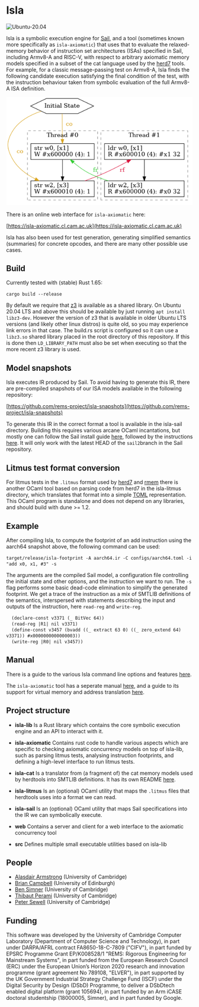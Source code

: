 # Isla

![Ubuntu-20.04](https://github.com/rems-project/isla/workflows/Ubuntu-20.04/badge.svg)

Isla is a symbolic execution engine for
[Sail](https://github.com/rems-project/sail), 
and a tool (sometimes known more specifically as `isla-axiomatic`) 
that uses that to evaluate the relaxed-memory behavior of instruction
set architectures (ISAs) specified in Sail, including Armv8-A and RISC-V, with respect to arbitrary axiomatic memory models
specified in a subset of the cat language used by the
[herd7](http://diy.inria.fr/doc/herd.html) tools. For example, for a classic message-passing test on Armv8-A, Isla finds the following candidate execution satisfying the final condition of the test, with the instruction behaviour taken from symbolic evaluation of the full Armv8-A ISA definition.


![Message passing example](doc/MP.png?raw=true)

There is an online web interface for `isla-axiomatic` here:

[https://isla-axiomatic.cl.cam.ac.uk](https://isla-axiomatic.cl.cam.ac.uk)

Isla has also been used for test generation, generating simplified
semantics (summaries) for concrete opcodes, and there are many other
possible use cases.

## Build

Currently tested with (stable) Rust 1.65:
```
cargo build --release
```

By default we require that [z3](https://github.com/Z3Prover/z3) is
available as a shared library. On Ubuntu 20.04 LTS and above this
should be available by just running `apt install libz3-dev`. However the
version of z3 that is available in older Ubuntu LTS versions (and
likely other linux distros) is quite old, so you may experience link
errors in that case. The build.rs script is configured so it can use a
`libz3.so` shared library placed in the root directory of this
repository. If this is done then `LD_LIBRARY_PATH` must also be set when
executing so that the more recent z3 library is used.

## Model snapshots

Isla executes IR produced by Sail. To avoid having to generate this IR,
there are pre-compiled snapshots of our ISA models available in the
following repository:

[https://github.com/rems-project/isla-snapshots](https://github.com/rems-project/isla-snapshots)

To generate this IR in the correct format a tool is available in the
isla-sail directory. Building this requires various arcane OCaml
incantations, but mostly one can follow the Sail install guide
[here](https://github.com/rems-project/sail/blob/sail2/INSTALL.md),
followed by the instructions [here](isla-sail/README.md). It will only
work with the latest HEAD of the `sail2`branch in the Sail repository.

## Litmus test format conversion

For litmus tests in the `.litmus` format used by
[herd7](https://github.com/herd/herdtools7) and [rmem](http://www.cl.cam.ac.uk/users/pes20/rmem) there is another OCaml
tool based on parsing code from herd7 in the isla-litmus
directory, which translates that format into a simple
[TOML](https://github.com/toml-lang/toml) representation. This OCaml
program is standalone and does not depend on any libraries, and should
build with dune >= 1.2.


## Example

After compiling Isla, to compute the footprint of an add instruction
using the aarch64 snapshot above, the following command can be used:

```
target/release/isla-footprint -A aarch64.ir -C configs/aarch64.toml -i "add x0, x1, #3" -s
```

The arguments are the compiled Sail model, a configuration file
controlling the initial state and other options, and the instruction
we want to run. The `-s` flag performs some basic dead-code
elimination to simplify the generated footprint. We get a trace
of the instruction as a mix of SMTLIB definitions of the semantics,
interspersed with statements describing the input and outputs of the
instruction, here `read-reg` and `write-reg`.

```
  (declare-const v3371 (_ BitVec 64))
  (read-reg |R1| nil v3371)
  (define-const v3457 (bvadd ((_ extract 63 0) ((_ zero_extend 64) v3371)) #x0000000000000003))
  (write-reg |R0| nil v3457))
```

## Manual

There is a guide to the various Isla command line options and features
[here](https://github.com/rems-project/isla/blob/master/doc/manual.adoc).

The `isla-axiomatic` tool has a seperate manual
[here](https://github.com/rems-project/isla/blob/master/doc/axiomatic.adoc),
and a guide to its support for virtual memory and address translation
[here](https://github.com/rems-project/isla/blob/master/doc/translation.adoc).

## Project structure

* __isla-lib__ Is a Rust library which contains the core symbolic
  execution engine and an API to interact with it.

* __isla-axiomatic__ Contains rust code to handle various aspects
  which are specific to checking axiomatic concurrency models on top
  of isla-lib, such as parsing litmus tests, analysing instruction
  footprints, and defining a high-level interface to run litmus tests.

* __isla-cat__ Is a translator from (a fragment of) the cat memory
  models used by herdtools into SMTLIB definitions. It has its own
  README [here](isla-cat/README.md).

* __isla-litmus__ Is an (optional) OCaml utility that maps the
  `.litmus` files that herdtools uses into a format we can read.

* __isla-sail__ Is an (optional) OCaml utility that maps Sail
  specifications into the IR we can symbolically execute.

* __web__ Contains a server and client for a web interface to the
  axiomatic concurrency tool

* __src__ Defines multiple small executable utilities based on
  isla-lib


## People

- [Alasdair Armstrong](http://alasdair.io/") (University of Cambridge)
- [Brian Campbell](http://homepages.inf.ed.ac.uk/bcampbe2/) (University of Edinburgh)
- [Ben Simner](https://www.cl.cam.ac.uk/~bs630/) (University of Cambridge)
- [Thibaut Perami](https://www.cst.cam.ac.uk/people/tp496) (University of Cambridge)
- [Peter Sewell](https://www.cl.cam.ac.uk/~pes20/) (University of Cambridge)

## Funding

This software was developed by the University of Cambridge Computer
Laboratory (Department of Computer Science and Technology), in part
under DARPA/AFRL contract FA8650-18-C-7809 ("CIFV"), in part funded by
EPSRC Programme Grant EP/K008528/1 "REMS: Rigorous Engineering for
Mainstream Systems", in part funded from the European Research Council
(ERC) under the European Union’s Horizon 2020 research and innovation
programme (grant agreement No 789108, "ELVER"), in part supported by
the UK Government Industrial Strategy Challenge Fund (ISCF) under the
Digital Security by Design (DSbD) Programme, to deliver a DSbDtech
enabled digital platform (grant 105694), in part funded by an Arm
iCASE doctoral studentship (18000005, Simner), and in part funded by
Google.
